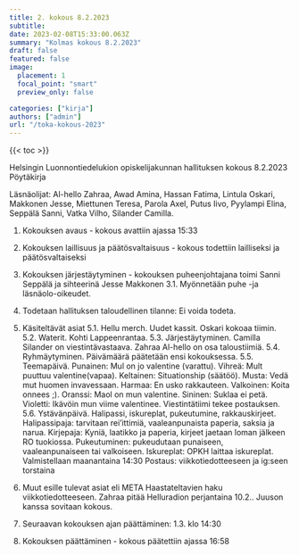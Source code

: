 ```yaml
---
title: 2. kokous 8.2.2023
subtitle: 
date: 2023-02-08T15:33:00.063Z
summary: "Kolmas kokous 8.2.2023"
draft: false
featured: false
image:
  placement: 1
  focal_point: "smart"
  preview_only: false

categories: ["kirja"]
authors: ["admin"]
url: "/toka-kokous-2023"
---
```

{{< toc >}}

 Helsingin Luonnontiedelukion opiskelijakunnan hallituksen kokous 8.2.2023
Pöytäkirja

Läsnäolijat: Al-hello Zahraa, Awad Amina, Hassan Fatima, Lintula Oskari, Makkonen Jesse, Miettunen Teresa, Parola Axel, Putus Iivo, Pyylampi Elina, Seppälä Sanni, Vatka Vilho, Silander Camilla.



1. Kokouksen avaus - kokous avattiin ajassa 15:33

2. Kokouksen laillisuus ja päätösvaltaisuus - kokous todettiin lailliseksi ja
päätösvaltaiseksi

3. Kokouksen järjestäytyminen - kokouksen puheenjohtajana toimi Sanni Seppälä  ja sihteerinä Jesse Makkonen
	3.1. Myönnetään puhe -ja läsnäolo-oikeudet.

4. Todetaan hallituksen taloudellinen tilanne: Ei voida todeta.

5. Käsiteltävät asiat
	5.1. Hellu merch.
		Uudet kassit.
		Oskari kokoaa tiimin. 
	5.2. Waterit.
		Kohti Lappeenrantaa. 
	5.3. Järjestäytyminen.
		Camilla Silander on viestintävastaava.
		Zahraa Al-hello on osa taloustiimiä.
	5.4. Ryhmäytyminen. 
		Päivämäärä päätetään ensi kokouksessa.
	5.5. Teemapäivä.
		Punainen: Mul on jo valentine (varattu).
		Vihreä: Mult puuttuu valentine(vapaa).
		Keltainen: Situationship (säätöö).
		Musta: Vedä mut huomen invavessaan.
		Harmaa: En usko rakkauteen.
		Valkoinen: Koita onnees ;).
		Oranssi: Maol on mun valentine.
		Sininen: Suklaa ei petä.
		Violetti: Ikävöin mun viime valentinee.
		Viestintätiimi tekee postauksen. 
	5.6. Ystävänpäivä.
		Halipassi, iskureplat, pukeutumine, rakkauskirjeet.
		Halipassipaja: tarvitaan rei’ittimiä, vaaleanpunaista paperia, saksia ja narua.
		Kirjepaja: Kyniä, laatikko ja paperia, kirjeet jaetaan loman jälkeen RO tuokiossa.
		Pukeutuminen: pukeudutaan punaiseen, vaaleanpunaiseen tai valkoiseen.
		Iskureplat: OPKH laittaa iskureplat. 
		Valmistellaan maanantaina 14:30
		Postaus: viikkotiedotteeseen ja ig:seen torstaina

6. Muut esille tulevat asiat eli META
	Haastateltavien haku viikkotiedotteeseen.
	Zahraa pitää Helluradion perjantaina 10.2..
	Juuson kanssa sovitaan kokous.

7. Seuraavan kokouksen ajan päättäminen: 1.3. klo 14:30

8. Kokouksen päättäminen - kokous päätettiin ajassa 16:58

